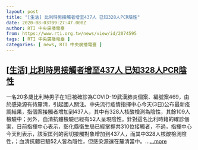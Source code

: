 ```yaml
---
layout: post
title: "[生活] 比利時男接觸者增至437人 已知328人PCR陰性"
date: 2020-08-03T09:27:47.000Z
author: RTI 中央廣播電臺
from: https://www.rti.org.tw/news/view/id/2074595
tags: [ RTI 中央廣播電臺 ]
categories: [ news, RTI 中央廣播電臺 ]
---
```

<!--1596446867000-->
[[生活] 比利時男接觸者增至437人 已知328人PCR陰性](https://www.rti.org.tw/news/view/id/2074595)
------

<div>
一名20多歲比利時男子在1日被確診為COVID-19武漢肺炎個案、編號案469，由於感染源有待釐清，引起國人關注。中央流行疫情指揮中心今天(3日)公布最新疫調結果，指個案接觸者增加到437人，其中有328人核酸檢測為陰性，其餘109人檢驗中；另外，血清抗體檢驗已經有52人呈現陰性。針對這名比利時籍的確診個案，日前指揮中心表示，彰化縣衛生局已經掌握共310位接觸者，不過，指揮中心今天則表示，該案匡列的密切接觸對象增加到437人，而其中328人核酸檢測陰性，；血清抗體已驗52人皆為陰性，但感染源還在釐清當中。...<a target="_blank" href="https://www.rti.org.tw/news/view/id/2074595">...more</a>
</div>
